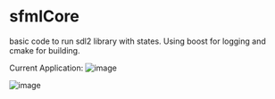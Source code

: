 # sfmlCore

basic code to run sdl2 library with states. Using boost for logging and cmake for building. 

Current Application: 
![image](https://user-images.githubusercontent.com/94885294/216881118-b416513d-5399-442f-9071-38124f5b5cb4.png)

![image](https://user-images.githubusercontent.com/94885294/215301419-5861ffc9-8cde-407b-a64c-99755c622b11.png)
